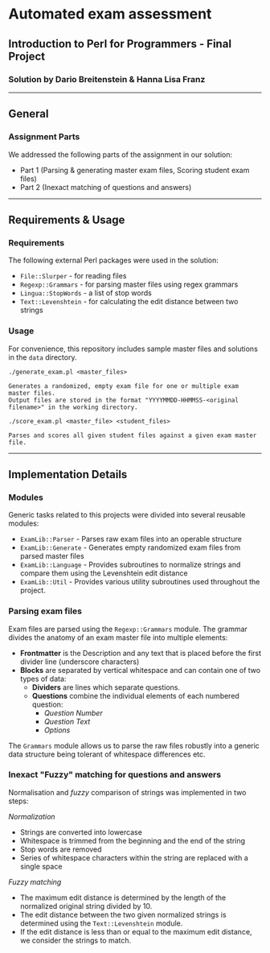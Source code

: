 # Automated exam assessment
## Introduction to Perl for Programmers - Final Project
### Solution by Dario Breitenstein & Hanna Lisa Franz

------------------
## General

### Assignment Parts

We addressed the following parts of the assignment in our solution:
- Part 1 (Parsing & generating master exam files, Scoring student exam files)
- Part 2 (Inexact matching of questions and answers)

------------------
## Requirements & Usage

### Requirements

The following external Perl packages were used in the solution:
- `File::Slurper` - for reading files
- `Regexp::Grammars` - for parsing master files using regex grammars
- `Lingua::StopWords` - a list of stop words
- `Text::Levenshtein` - for calculating the edit distance between two strings

### Usage

For convenience, this repository includes sample master files and solutions in the `data` directory.

```
./generate_exam.pl <master_files>

Generates a randomized, empty exam file for one or multiple exam master files.
Output files are stored in the format "YYYYMMDD-HHMMSS-<original filename>" in the working directory.
```

```
./score_exam.pl <master_file> <student_files>

Parses and scores all given student files against a given exam master file.
```

------------------
## Implementation Details

### Modules

Generic tasks related to this projects were divided into several reusable modules:
- `ExamLib::Parser` - Parses raw exam files into an operable structure
- `ExamLib::Generate` - Generates empty randomized exam files from parsed master files
- `ExamLib::Language` - Provides subroutines to normalize strings and compare them using the Levenshtein edit distance
- `ExamLib::Util` - Provides various utility subroutines used throughout the project.

### Parsing exam files

Exam files are parsed using the `Regexp::Grammars` module. The grammar divides the anatomy of an exam master file into multiple elements:
- **Frontmatter** is the Description and any text that is placed before the first divider line (underscore characters)
- **Blocks** are separated by vertical whitespace and can contain one of two types of data:
  - **Dividers** are lines which separate questions.
  - **Questions** combine the individual elements of each numbered question:
    - *Question Number*
    - *Question Text*
    - *Options*

The `Grammars` module allows us to parse the raw files robustly into a generic data structure being tolerant of whitespace differences etc.

### Inexact "Fuzzy" matching for questions and answers

Normalisation and *fuzzy* comparison of strings was implemented in two steps:

*Normalization*
- Strings are converted into lowercase
- Whitespace is trimmed from the beginning and the end of the string
- Stop words are removed
- Series of whitespace characters within the string are replaced with a single space

*Fuzzy matching*
- The maximum edit distance is determined by the length of the normalized original string divided by 10.
- The edit distance between the two given normalized strings is determined using the `Text::Levenshtein` module.
- If the edit distance is less than or equal to the maximum edit distance, we consider the strings to match.